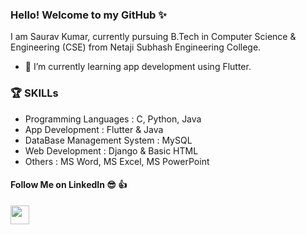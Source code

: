 ### Hello! Welcome to my GitHub ✨
I am Saurav Kumar, currently pursuing B.Tech in Computer Science & Engineering (CSE) from Netaji Subhash Engineering College.
- 🌱 I’m currently learning app development using Flutter.  
### 🏆 SKILLs
- Programming Languages : C, Python, Java  
- App Development : Flutter & Java  
- DataBase Management System : MySQL  
- Web Development : Django  & Basic HTML 
- Others : MS Word, MS Excel, MS PowerPoint


#### Follow Me on LinkedIn 😎 👍
  <a href="https://www.linkedin.com/in/saurav0001kumar/"><img src="https://image.flaticon.com/icons/png/512/174/174857.png" width=30></a>

<!--
**saurav0001kumar/saurav0001kumar** is a ✨ _special_ ✨ repository because its `README.md` (this file) appears on your GitHub profile.

Here are some ideas to get you started:

- 🔭 I’m currently working on ...
- 🌱 I’m currently learning ...
- 👯 I’m looking to collaborate on ...
- 🤔 I’m looking for help with ...
- 💬 Ask me about ...
- 📫 How to reach me: ...
- 😄 Pronouns: ...
- ⚡ Fun fact: ...
-->
